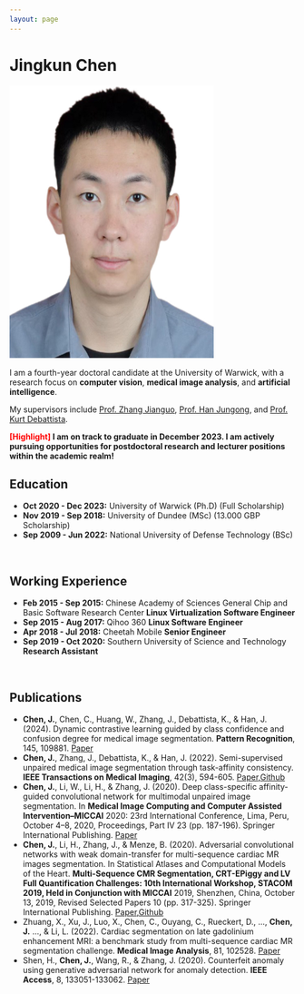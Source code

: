 ```yaml
---
layout: page
---
```


# Jingkun Chen

<img src="/file/image.jpeg" class="floatpic" width="360" height="480">

I am a fourth-year doctoral candidate at the University of Warwick, with a research focus on **computer vision**, **medical image analysis**, and **artificial intelligence**. 

My supervisors include [Prof. Zhang Jianguo](https://scholar.google.com/citations?user=ypSmZtIAAAAJ&hl=zh-CN), [Prof. Han Jungong](https://scholar.google.com/citations?user=hNi1gxAAAAAJ&hl=zh-CN), and [Prof. Kurt Debattista](https://scholar.google.co.uk/citations?user=8-E4ButRvbwC&hl=en). 


**<font color='red'>[Highlight]</font> I am on track to graduate in December 2023. I am actively pursuing opportunities for postdoctoral research and lecturer positions within the academic realm!**
<br>

## Education 
- **Oct  2020 - Dec 2023:** University of Warwick (Ph.D) (Full Scholarship)
- **Nov 2019 - Sep 2018:** University of Dundee (MSc) (13.000 GBP Scholarship)
- **Sep 2009 - Jun 2022:** National University of Defense Technology (BSc)
<br>

## Working Experience
- **Feb 2015 - Sep 2015:** Chinese Academy of Sciences General Chip and Basic Software Research Center **Linux Virtualization Software Engineer**
- **Sep 2015 - Aug 2017:** Qihoo 360 **Linux Software Engineer**
- **Apr 2018 - Jul 2018:** Cheetah Mobile **Senior Engineer**
- **Sep 2019 - Oct 2020:** Southern University of Science and Technology **Research Assistant**
<br>


## Publications

- **Chen, J.**, Chen, C., Huang, W., Zhang, J., Debattista, K., & Han, J. (2024). Dynamic contrastive learning guided by class confidence and confusion degree for medical image segmentation. **Pattern Recognition**, 145, 109881. [Paper](https://scholar.google.com/scholar?hl=zh-CN&as_sdt=0%2C33&q=Dynamic+contrastive+learning+guided+by+class+confidence+and+confusion+degree+for+medical+image+segmentation&btnG=)
- **Chen, J.**, Zhang, J., Debattista, K., & Han, J. (2022). Semi-supervised unpaired medical image segmentation through task-affinity consistency. **IEEE Transactions on Medical Imaging**, 42(3), 594-605. [Paper](https://wrap.warwick.ac.uk/170166/1/WRAP-semi-supervised-unpaired-medical-image-segmentation-through-task-affinity-consistency-2022.pdf),[Github](https://github.com/jingkunchen/TAC)
- **Chen, J.**, Li, W., Li, H., & Zhang, J. (2020). Deep class-specific affinity-guided convolutional network for multimodal unpaired image segmentation. In **Medical Image Computing and Computer Assisted Intervention–MICCAI** 2020: 23rd International Conference, Lima, Peru, October 4–8, 2020, Proceedings, Part IV 23 (pp. 187-196). Springer International Publishing. [Paper](https://arxiv.org/pdf/2101.01513)
- **Chen, J.**, Li, H., Zhang, J., & Menze, B. (2020). Adversarial convolutional networks with weak domain-transfer for multi-sequence cardiac MR images segmentation. In Statistical Atlases and Computational Models of the Heart. **Multi-Sequence CMR Segmentation, CRT-EPiggy and LV Full Quantification Challenges: 10th International Workshop, STACOM 2019, Held in Conjunction with MICCAI** 2019, Shenzhen, China, October 13, 2019, Revised Selected Papers 10 (pp. 317-325). Springer International Publishing. [Paper](https://arxiv.org/pdf/1908.09298),[Github](https://github.com/jingkunchen/MS-CMR_miccai_2019)
- Zhuang, X., Xu, J., Luo, X., Chen, C., Ouyang, C., Rueckert, D., ..., **Chen, J.** ..., & Li, L. (2022). Cardiac segmentation on late gadolinium enhancement MRI: a benchmark study from multi-sequence cardiac MR segmentation challenge. **Medical Image Analysis**, 81, 102528. [Paper](https://arxiv.org/pdf/2006.12434)
- Shen, H., **Chen, J.**, Wang, R., & Zhang, J. (2020). Counterfeit anomaly using generative adversarial network for anomaly detection. **IEEE Access**, 8, 133051-133062. [Paper](https://ieeexplore.ieee.org/stamp/stamp.jsp?arnumber=9144563)
